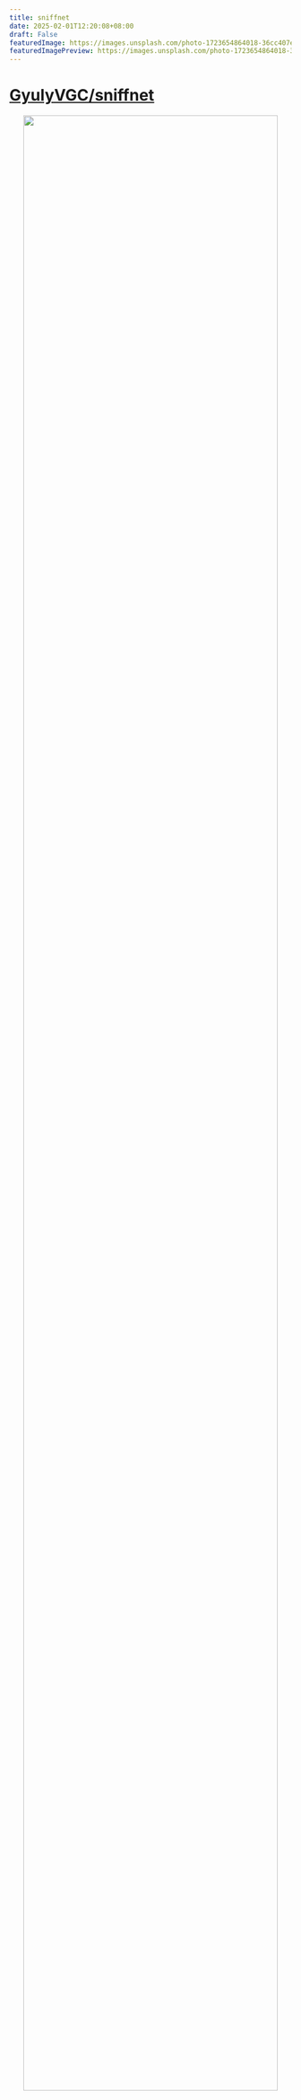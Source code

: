 ```yaml
---
title: sniffnet
date: 2025-02-01T12:20:08+08:00
draft: False
featuredImage: https://images.unsplash.com/photo-1723654864018-36cc407e4a69?ixid=M3w0NjAwMjJ8MHwxfHJhbmRvbXx8fHx8fHx8fDE3MzgzODM1MDV8&ixlib=rb-4.0.3
featuredImagePreview: https://images.unsplash.com/photo-1723654864018-36cc407e4a69?ixid=M3w0NjAwMjJ8MHwxfHJhbmRvbXx8fHx8fHx8fDE3MzgzODM1MDV8&ixlib=rb-4.0.3
---
```


# [GyulyVGC/sniffnet](https://github.com/GyulyVGC/sniffnet)

<div align="center">
<picture>
<img alt="" title="Sniffnet" src="https://raw.githubusercontent.com/GyulyVGC/sniffnet/main/resources/repository/header_repository.png" width="95%"/>
</picture>

<a href="#download"><img alt="" title="Download" src="https://raw.githubusercontent.com/GyulyVGC/sniffnet/main/resources/repository/badges/download.svg"/></a>
<a href="https://github.com/GyulyVGC/sniffnet/blob/main/ROADMAP.md"><img alt="" title="Roadmap" src="https://raw.githubusercontent.com/GyulyVGC/sniffnet/main/resources/repository/badges/roadmap.svg"/></a>
<a href="https://sniffnet.net"><img alt="" title="Website" src="https://raw.githubusercontent.com/GyulyVGC/sniffnet/main/resources/repository/badges/website.svg"/></a>
<a href="https://github.com/GyulyVGC/sniffnet/wiki"><img alt="" title="Wiki" src="https://raw.githubusercontent.com/GyulyVGC/sniffnet/main/resources/repository/badges/wiki.svg"/></a>

Application to comfortably monitor your Internet traffic <br>
Cross-platform, Intuitive, Reliable

Translated in:<br>
🇨🇳 🇩🇪 🇫🇷 🇷🇺 🇵🇹 🇪🇦 🇮🇹 🇵🇱 [+&nbsp;12&nbsp;more&nbsp;languages](https://github.com/GyulyVGC/sniffnet/issues/60)
</div>

<p>
<picture>
<img alt="" src="https://raw.githubusercontent.com/GyulyVGC/sniffnet/main/resources/repository/hr.png" width="100%"/>
</picture>
</p>

<div align="center">
<img alt="" title="Overview page" src="https://raw.githubusercontent.com/GyulyVGC/sniffnet/main/resources/repository/pages/overview.png" width="95%"/>
<img alt="" title="Inspect page" src="https://raw.githubusercontent.com/GyulyVGC/sniffnet/main/resources/repository/pages/inspect.png" width="47%"/>
<img alt="" title="Notifications page" src="https://raw.githubusercontent.com/GyulyVGC/sniffnet/main/resources/repository/pages/notifications.png" width="47%"/>
<img alt="" title="Custom theme" src="https://raw.githubusercontent.com/GyulyVGC/sniffnet/main/resources/repository/pages/catppuccin.png" width="47%"/>
<img alt="" title="Thumbnail mode" src="https://raw.githubusercontent.com/GyulyVGC/sniffnet/main/resources/repository/pages/thumbnail.png" width="47%"/>
</div>

<p>
<picture>
<img alt="" src="https://raw.githubusercontent.com/GyulyVGC/sniffnet/main/resources/repository/hr.png" width="100%"/>
</picture>
</p>


## _Support Sniffnet's development_ 💖

<i>Sniffnet is completely free, open-source software which needs lots of effort and time to develop and maintain.</i>

<i>If you appreciate Sniffnet, [consider sponsoring](https://github.com/sponsors/GyulyVGC):
your support will allow me to dedicate more time to this project,
constantly expanding it including [new features and functionalities](https://github.com/GyulyVGC/sniffnet/blob/main/ROADMAP.md).</i>

<i>A special mention goes to these awesome organizations and folks who are sponsoring Sniffnet:</i>

<p align="center">
<a href="https://github.com/github" title="GitHub"><img src="https://avatars.githubusercontent.com/github?v=4" width="60px" alt="GitHub"/></a>&nbsp;&nbsp;
<a href="https://nlnet.nl" title="NLnet"><img src="https://nlnet.nl/logo/logo.svg" width="60px" alt="NLnet"/></a>&nbsp;&nbsp;
<a href="https://ipinfo.io" title="IPinfo"><img src="https://avatars.githubusercontent.com/ipinfo?v=4" width="60px" alt="IPinfo"/></a>&nbsp;&nbsp;
<a href="https://github.com/Cthulu201" title="Cthulu201"><img src="https://avatars.githubusercontent.com/Cthulu201?v=4" width="60px" alt="Cthulu201"/></a>&nbsp;&nbsp;
<a href="https://github.com/0x0177b11f" title="Tiansheng Li"><img src="https://avatars.githubusercontent.com/0x0177b11f?v=4" width="60px" alt="Tiansheng Li"/></a>&nbsp;&nbsp;
<a href="https://github.com/ZEROF" title="ZEROF"><img src="https://avatars.githubusercontent.com/ZEROF?v=4" width="60px" alt="ZEROF"/></a>&nbsp;&nbsp;
<a href="https://www.janwalter.org/" title="Jan Walter"><img src="https://avatars.githubusercontent.com/wahn?v=4" width="60px" alt="Jan Walter"/></a>
</p>


## Download

|                                                                        <a href="#download"><img alt="Windows" title="Windows" height="35px" src="https://raw.githubusercontent.com/GyulyVGC/sniffnet/main/resources/repository/badges/windows.svg"/></a>                                                                         |                           <a href="#download"><img alt="macOS" title="macOS" height="35px" src="https://raw.githubusercontent.com/GyulyVGC/sniffnet/main/resources/repository/badges/macos.svg"/></a>                            |                                                                                                                          <a href="#download"><img alt="Linux (.deb)" title="Linux (.deb)" height="35px" src="https://raw.githubusercontent.com/GyulyVGC/sniffnet/main/resources/repository/badges/linux_deb.svg"/></a>                                                                                                                           |                                                              <a href="#download"><img alt="Linux (.rpm)" title="Linux (.rpm)" height="35px" src="https://raw.githubusercontent.com/GyulyVGC/sniffnet/main/resources/repository/badges/linux_rpm.svg"/></a>                                                               |
|:--------------------------------------------------------------------------------------------------------------------------------------------------------------------------------------------------------------------------------------------------------------------------------------------------------------------------------:|:--------------------------------------------------------------------------------------------------------------------------------------------------------------------------------------------------------------------------------:|:------------------------------------------------------------------------------------------------------------------------------------------------------------------------------------------------------------------------------------------------------------------------------------------------------------------------------------------------------------------------------------------------------------------------------------------------:|:------------------------------------------------------------------------------------------------------------------------------------------------------------------------------------------------------------------------------------------------------------------------------------------------------------------------:|
| &nbsp;&nbsp;&nbsp;&nbsp;&nbsp;&nbsp;&nbsp;&nbsp;[64&#8209;bit](https://github.com/GyulyVGC/sniffnet/releases/latest/download/Sniffnet_Windows_64-bit.msi)&nbsp;\|&nbsp;[32&#8209;bit](https://github.com/GyulyVGC/sniffnet/releases/latest/download/Sniffnet_Windows_32-bit.msi)&nbsp;&nbsp;&nbsp;&nbsp;&nbsp;&nbsp;&nbsp;&nbsp; | [Intel](https://github.com/GyulyVGC/sniffnet/releases/latest/download/Sniffnet_macOS_Intel.dmg)&nbsp;\|&nbsp;[Apple&nbsp;silicon](https://github.com/GyulyVGC/sniffnet/releases/latest/download/Sniffnet_macOS_AppleSilicon.dmg) | [amd64](https://github.com/GyulyVGC/sniffnet/releases/latest/download/Sniffnet_LinuxDEB_amd64.deb)&nbsp;\|&nbsp;[arm64](https://github.com/GyulyVGC/sniffnet/releases/latest/download/Sniffnet_LinuxDEB_arm64.deb)&nbsp;\|&nbsp;[i386](https://github.com/GyulyVGC/sniffnet/releases/latest/download/Sniffnet_LinuxDEB_i386.deb)&nbsp;\|&nbsp;[armhf](https://github.com/GyulyVGC/sniffnet/releases/latest/download/Sniffnet_LinuxDEB_armhf.deb) | &nbsp;&nbsp;&nbsp;&nbsp;&nbsp;&nbsp;&nbsp;&nbsp;[x86_64](https://github.com/GyulyVGC/sniffnet/releases/latest/download/Sniffnet_LinuxRPM_x86_64.rpm)&nbsp;\|&nbsp;[aarch64](https://github.com/GyulyVGC/sniffnet/releases/latest/download/Sniffnet_LinuxRPM_aarch64.rpm)&nbsp;&nbsp;&nbsp;&nbsp;&nbsp;&nbsp;&nbsp;&nbsp; |

Links in the table above will download the latest version of Sniffnet directly from [GitHub releases](https://github.com/GyulyVGC/sniffnet/releases). <br>

> [!NOTE]
>
> Remember to also install the [required dependencies](https://github.com/GyulyVGC/sniffnet/wiki/Required-dependencies) for your operating system.

**Alternative installation methods** are reported in the following:

<details>

  <summary>from Crates.io</summary>

Follow this method only if you have [Rust installed](https://www.rust-lang.org/tools/install) on your machine. <br>
In this case, the application binary can be built and installed with:

```sh
cargo install sniffnet --locked
```

</details>


<details>

  <summary>from Homebrew</summary>

  You can install [Sniffnet Homebrew package](https://github.com/Homebrew/homebrew-core/pkgs/container/core%2Fsniffnet) with:

  ```sh
brew install sniffnet
```

</details>

<details>

  <summary>from Nixpkgs</summary>

  You can install [Sniffnet Nix package](https://search.nixos.org/packages?channel=23.05&show=sniffnet&from=0&size=50&sort=relevance&type=packages&query=sniffnet) adding the following Nix code to your NixOS Configuration, usually located in `/etc/nixos/configuration.nix`:

  ```nix
  environment.systemPackages = [
    pkgs.sniffnet
  ];
```

  Alternatively, you can install it in your home using [Home Manager](https://github.com/nix-community/home-manager) with:

  ```nix
  home.packages = [
    pkgs.sniffnet
  ];
```

  Alternatively, you can try it in a shell with:
  ```sh
nix-shell -p sniffnet
```

</details>

<details>

  <summary>on Arch Linux</summary>

  You can install Sniffnet community package via [pacman](https://wiki.archlinux.org/title/Pacman):

  ```sh
pacman -S sniffnet
```

</details>

<details>

  <summary>on FreeBSD</summary>

You can install Sniffnet port with:

  ```sh
pkg install sniffnet
```

</details>

<details>

  <summary>on NetBSD</summary>

You can install Sniffnet from the official repositories via [pkgin](https://pkgin.net):

  ```sh
pkgin install sniffnet
```

</details>
<details>

  <summary>on Tiny Core Linux</summary>

You can install Sniffnet from the official repository with:

  ```
tce-load -wi sniffnet
```

</details>

## Features

- 💻 choose a **network adapter** of your PC to inspect
- 🏷️ select a set of **filters** to apply to the observed traffic
- 📖 view overall **statistics** about your Internet traffic
- 📈 view **real-time charts** about traffic intensity
- 📌 keep an eye on your network even when the application is **minimized**
- 📁 **export** comprehensive capture reports as **PCAP files**
- 🔎 identify **6000+ upper layer services**, protocols, trojans, and worms
- 🌐 find out **domain name** and **ASN** of the hosts you are exchanging traffic with
- 🏠 identify connections in your **local network**
- 🌍 get information about the country of remote hosts (**IP geolocation**)
- ⭐ save your **favorite** network hosts
- 🕵️‍♂️ search and **inspect** each of your network connections in real time
- 🔉 set **custom notifications** to inform you when defined network events occur
- 🎨 choose the **style** that fits you the most, including custom themes support
- ...and more!

## User manual

Do you want to **learn more**? <br>
Check out the [**Sniffnet Wiki**](https://github.com/GyulyVGC/sniffnet/wiki), a comprehensive manual to help you
thoroughly master the application from a basic setup to the most advanced functionalities. <br>
The Wiki includes step-by-step guides, tips, examples of usage, and answers to frequent questions.

<p align="center">
<a href="https://github.com/GyulyVGC/sniffnet/wiki">
<img alt="" title="Sniffnet Wiki" src="https://raw.githubusercontent.com/GyulyVGC/sniffnet/main/resources/logos/wiki/wikilogo.svg" width="300px"/>
</a>
</p>

## Troubleshooting

<details>

  <summary>See details</summary>

### Missing dependencies

Most of the errors that may arise are likely due to your system missing dependencies
required to correctly analyze a network adapter. <br>
Check the [required dependencies page](https://github.com/GyulyVGC/sniffnet/wiki/Required-dependencies) 
for instructions on how to proceed depending on your operating system.

### Rendering problems

In some circumstances, especially if you are running on an old architecture or your graphical drivers are not updated,
the `wgpu` default renderer used by [iced](https://github.com/iced-rs/iced)
may manifest bugs (the interface glitches, color gradients are unsupported, or some icons are completely black). <br>
In these cases you can set an environment variable to switch to the `tiny-skia` renderer,
a CPU-only software renderer that should work properly on every environment:

```sh
ICED_BACKEND=tiny-skia
```

### ***In any case, don't hesitate to [open an issue](https://github.com/GyulyVGC/sniffnet/issues/new/choose), and I will do my best to help you!***

</details>


## Acknowledgements

- A big shout-out to [all the contributors](https://github.com/GyulyVGC/sniffnet/blob/main/CONTRIBUTORS.md) of Sniffnet!
- The graphical user interface has been realized with [iced](https://github.com/iced-rs/iced), a cross-platform GUI library for Rust focused on simplicity and type-safety
- IP geolocation and ASN data are provided by [MaxMind](https://www.maxmind.com)
- Last but not least, thanks to [every single stargazer](https://github.com/GyulyVGC/sniffnet/stargazers): all forms of support made it possible to keep improving Sniffnet!
